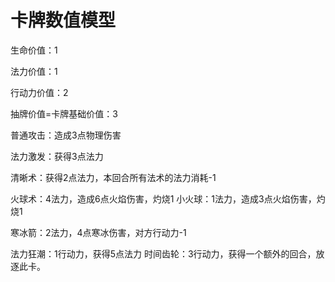 # 卡牌数值模型


生命价值：1

法力价值：1

行动力价值：2

抽牌价值=卡牌基础价值：3



普通攻击：造成3点物理伤害

法力激发：获得3点法力



清晰术：获得2点法力，本回合所有法术的法力消耗-1

火球术：4法力，造成6点火焰伤害，灼烧1
小火球：1法力，造成3点火焰伤害，灼烧1

寒冰箭：2法力，4点寒冰伤害，对方行动力-1

法力狂潮：1行动力，获得5点法力
时间齿轮：3行动力，获得一个额外的回合，放逐此卡。

